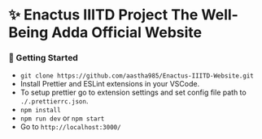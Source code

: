 # :sparkles: Enactus IIITD Project The Well-Being Adda Official Website


### :rocket: Getting Started
* `git clone https://github.com/aastha985/Enactus-IIITD-Website.git`
* Install Prettier and ESLint extensions in your VSCode.
* To setup prettier go to extension settings and set config file path to `./.prettierrc.json`.
* `npm install`
* `npm run dev` or `npm start`
* Go to `http://localhost:3000/`

